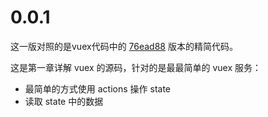 # 0.0.1

这一版对照的是vuex代码中的 [76ead88](https://github.com/vuejs/vuex/commit/76ead88) 版本的精简代码。

这是第一章详解 vuex 的源码，针对的是最最简单的 vuex 服务：

 - 最简单的方式使用 actions 操作 state
 - 读取 state 中的数据
